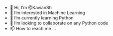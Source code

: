 - 👋 Hi, I’m @KavianSh
- 👀 I’m interested in Machine Learning
- 🌱 I’m currently learning Python 
- 💞️ I’m looking to collaborate on any Python code
- 📫 How to reach me ...

<!---
KavianSh/KavianSh is a ✨ special ✨ repository because its `README.md` (this file) appears on your GitHub profile.
You can click the Preview link to take a look at your changes.
--->
